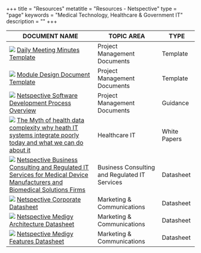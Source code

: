 +++
title = "Resources"
metatitle = "Resources - Netspective"
type = "page"
keywords = "Medical Technology, Healthcare & Government IT"
description = ""
+++

<table>
<thead>
<tr>
 
<th>DOCUMENT NAME</th>
<th>TOPIC AREA</th>
<th>TYPE</th>
</tr>
</thead>
<tbody>
<tr>
<td><img src="pdf/PDF_document5.png"> <a target="blank" href="pdf/Daily-Meeting-Minutes-Template.pdf/">Daily Meeting Minutes Template</a></td>
<td>Project Management Documents</td>
<td>Template</td>
</tr>

<tr>
<td><img src="pdf/PDF_document5.png"> <a target="blank" href="pdf/Module-Design-Document-Template.pdf/">Module Design Document Template</a></td>
<td>Project Management Documents</td>
<td>Template</td>
</tr>

<tr>
<td><img src="pdf/PDF_document5.png"> <a target="blank" href="pdf/Netspective-Software-Development-Process-Overview.pdf/">Netspective Software Development Process Overview</a></td>
<td>Project Management Documents</td>
<td>Guidance</td>
</tr>

<tr>
<td><img src="pdf/PDF_document5.png"> <a target="blank" href="pdf/The-Myth-of-health-data-complexity-why-heath-IT-systems-integrate-poorly-today-and-what-we-can-do-about-it.pdf">The Myth of health data complexity why heath IT systems integrate poorly today and what we can do about it</a></td>
<td>Healthcare IT</td>
<td>White Papers</td>
</tr>
<tr>
<td><img src="pdf/PDF_document5.png"> <a target="blank" href="pdf/Netspective-Business-Consulting-and-Regulated-IT-Services-forMedical-Device-Manufacturers-and-Biomedical-Solutions-Firms-1.pdf">Netspective Business Consulting and Regulated IT Services for Medical Device Manufacturers and Biomedical Solutions Firms</a></td>
<td>Business Consulting and Regulated IT Services</td>
<td>Datasheet</td>
</tr>

<tr>
<td><img src="pdf/PDF_document5.png"> <a target="blank" href="pdf/Netspective-Corporate-Datasheet3.pdf">Netspective Corporate Datasheet</a></td>
<td>Marketing & Communications</td>
<td>Datasheet</td>
</tr>

<tr>
<td><img src="pdf/PDF_document5.png"> <a target="blank" href="pdf/Netspective-Medigy-Architecture-Datasheet-21.pdf">Netspective Medigy Architecture Datasheet</a></td>
<td>Marketing & Communications</td>
<td>Datasheet</td>
</tr>

<tr>
<td><img src="pdf/PDF_document5.png"> <a target="blank" href="pdf/Netspective-Medigy-Features-Datasheet.pdf">Netspective Medigy Features Datasheet</a></td>
<td>Marketing & Communications</td>
<td>Datasheet</td>
</tr>
 
 
</tbody>
</table>
